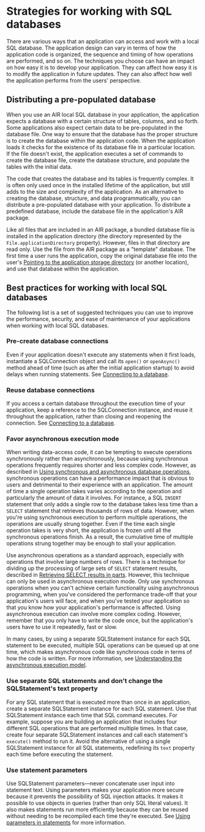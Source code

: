 # Strategies for working with SQL databases

There are various ways that an application can access and work with a local SQL
database. The application design can vary in terms of how the application code
is organized, the sequence and timing of how operations are performed, and so
on. The techniques you choose can have an impact on how easy it is to develop
your application. They can affect how easy it is to modify the application in
future updates. They can also affect how well the application performs from the
users' perspective.

## Distributing a pre-populated database

When you use an AIR local SQL database in your application, the application
expects a database with a certain structure of tables, columns, and so forth.
Some applications also expect certain data to be pre-populated in the database
file. One way to ensure that the database has the proper structure is to create
the database within the application code. When the application loads it checks
for the existence of its database file in a particular location. If the file
doesn't exist, the application executes a set of commands to create the database
file, create the database structure, and populate the tables with the initial
data.

The code that creates the database and its tables is frequently complex. It is
often only used once in the installed lifetime of the application, but still
adds to the size and complexity of the application. As an alternative to
creating the database, structure, and data programmatically, you can distribute
a pre-populated database with your application. To distribute a predefined
database, include the database file in the application's AIR package.

Like all files that are included in an AIR package, a bundled database file is
installed in the application directory (the directory represented by the
`File.applicationDirectory` property). However, files in that directory are read
only. Use the file from the AIR package as a "template" database. The first time
a user runs the application, copy the original database file into the user's
[Pointing to the application storage directory](WS5b3ccc516d4fbf351e63e3d118676a4c56-7fc6.html)
(or another location), and use that database within the application.

## Best practices for working with local SQL databases

The following list is a set of suggested techniques you can use to improve the
performance, security, and ease of maintenance of your applications when working
with local SQL databases.

### Pre-create database connections

Even if your application doesn't execute any statements when it first loads,
instantiate a SQLConnection object and call its `open()` or `openAsync()` method
ahead of time (such as after the initial application startup) to avoid delays
when running statements. See
[Connecting to a database](WS5b3ccc516d4fbf351e63e3d118666ade46-7d32.html).

### Reuse database connections

If you access a certain database throughout the execution time of your
application, keep a reference to the SQLConnection instance, and reuse it
throughout the application, rather than closing and reopening the connection.
See [Connecting to a database](WS5b3ccc516d4fbf351e63e3d118666ade46-7d32.html).

### Favor asynchronous execution mode

When writing data-access code, it can be tempting to execute operations
synchronously rather than asynchronously, because using synchronous operations
frequently requires shorter and less complex code. However, as described in
[Using synchronous and asynchronous database operations](WS5b3ccc516d4fbf351e63e3d118666ade46-7d39.html),
synchronous operations can have a performance impact that is obvious to users
and detrimental to their experience with an application. The amount of time a
single operation takes varies according to the operation and particularly the
amount of data it involves. For instance, a SQL `INSERT` statement that only
adds a single row to the database takes less time than a `SELECT` statement that
retrieves thousands of rows of data. However, when you're using synchronous
execution to perform multiple operations, the operations are usually strung
together. Even if the time each single operation takes is very short, the
application is frozen until all the synchronous operations finish. As a result,
the cumulative time of multiple operations strung together may be enough to
stall your application.

Use asynchronous operations as a standard approach, especially with operations
that involve large numbers of rows. There is a technique for dividing up the
processing of large sets of `SELECT` statement results, described in
[Retrieving SELECT results in parts](WS5b3ccc516d4fbf351e63e3d118666ade46-7d46.html).
However, this technique can only be used in asynchronous execution mode. Only
use synchronous operations when you can't achieve certain functionality using
asynchronous programming, when you've considered the performance trade-off that
your application's users will face, and when you've tested your application so
that you know how your application's performance is affected. Using asynchronous
execution can involve more complex coding. However, remember that you only have
to write the code once, but the application's users have to use it repeatedly,
fast or slow.

In many cases, by using a separate SQLStatement instance for each SQL statement
to be executed, multiple SQL operations can be queued up at one time, which
makes asynchronous code like synchronous code in terms of how the code is
written. For more information, see
[Understanding the asynchronous execution model](WS5b3ccc516d4fbf351e63e3d118666ade46-7d2b.html).

### Use separate SQL statements and don't change the SQLStatement's text property

For any SQL statement that is executed more than once in an application, create
a separate SQLStatement instance for each SQL statement. Use that SQLStatement
instance each time that SQL command executes. For example, suppose you are
building an application that includes four different SQL operations that are
performed multiple times. In that case, create four separate SQLStatement
instances and call each statement's `execute()` method to run it. Avoid the
alternative of using a single SQLStatement instance for all SQL statements,
redefining its `text` property each time before executing the statement.

### Use statement parameters

Use SQLStatement parameters—never concatenate user input into statement text.
Using parameters makes your application more secure because it prevents the
possibility of SQL injection attacks. It makes it possible to use objects in
queries (rather than only SQL literal values). It also makes statements run more
efficiently because they can be reused without needing to be recompiled each
time they're executed. See
[Using parameters in statements](WS5b3ccc516d4fbf351e63e3d118666ade46-7d42.html)
for more information.
